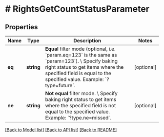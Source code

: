 # # RightsGetCountStatusParameter

## Properties

Name | Type | Description | Notes
------------ | ------------- | ------------- | -------------
**eq** | **string** | **Equal** filter mode (optional, i.e. &#x60;param.eq&#x3D;123&#x60; is the same as &#x60;param&#x3D;123&#x60;). \\ Specify baking right status to get items where the specified field is equal to the specified value.  Example: &#x60;?type&#x3D;future&#x60;. | [optional]
**ne** | **string** | **Not equal** filter mode. \\ Specify baking right status to get items where the specified field is not equal to the specified value.  Example: &#x60;?type.ne&#x3D;missed&#x60;. | [optional]

[[Back to Model list]](../../README.md#models) [[Back to API list]](../../README.md#endpoints) [[Back to README]](../../README.md)
